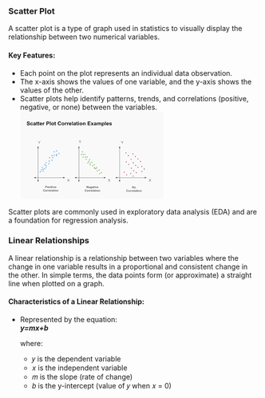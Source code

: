 ### Scatter Plot
A scatter plot is a type of graph used in statistics to visually display the relationship between two numerical variables.
#### Key Features:
- Each point on the plot represents an individual data observation.
- The x-axis shows the values of one variable, and the y-axis shows the values of the other.
- Scatter plots help identify patterns, trends, and correlations (positive, negative, or none) between the variables.
![Scatter plot](https://github.com/tamunoWoks/Statistics/blob/main/images/scatter_plot.png)

Scatter plots are commonly used in exploratory data analysis (EDA) and are a foundation for regression analysis.

### Linear Relationships
A linear relationship is a relationship between two variables where the change in one variable results in a proportional and consistent change in the other. In simple terms, the data points form (or approximate) a straight line when plotted on a graph.
#### Characteristics of a Linear Relationship:
- Represented by the equation:  
       ***y=mx+b***
  
  where:
  - 𝑦 is the dependent variable
  - 𝑥 is the independent variable
  - 𝑚 is the slope (rate of change)
  - 𝑏 is the y-intercept (value of 𝑦 when 𝑥 = 0)
